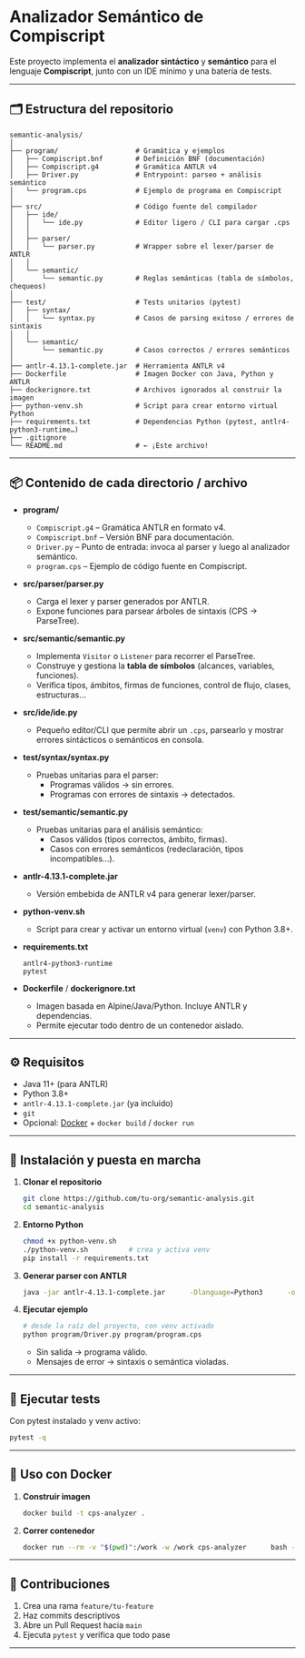 # Analizador Semántico de Compiscript

Este proyecto implementa el **analizador sintáctico** y **semántico** para el lenguaje **Compiscript**, junto con un IDE mínimo y una batería de tests.

---

## 🗂 Estructura del repositorio

```text
semantic-analysis/
│
├── program/                   # Gramática y ejemplos
│   ├── Compiscript.bnf        # Definición BNF (documentación)
│   ├── Compiscript.g4         # Gramática ANTLR v4
│   ├── Driver.py              # Entrypoint: parseo + análisis semántico
│   └── program.cps            # Ejemplo de programa en Compiscript
│
├── src/                       # Código fuente del compilador
│   ├── ide/
│   │   └── ide.py             # Editor ligero / CLI para cargar .cps
│   │
│   ├── parser/
│   │   └── parser.py          # Wrapper sobre el lexer/parser de ANTLR
│   │
│   └── semantic/
│       └── semantic.py        # Reglas semánticas (tabla de símbolos, chequeos)
│
├── test/                      # Tests unitarios (pytest)
│   ├── syntax/
│   │   └── syntax.py          # Casos de parsing exitoso / errores de sintaxis
│   │
│   └── semantic/
│       └── semantic.py        # Casos correctos / errores semánticos
│
├── antlr-4.13.1-complete.jar  # Herramienta ANTLR v4
├── Dockerfile                 # Imagen Docker con Java, Python y ANTLR
├── dockerignore.txt           # Archivos ignorados al construir la imagen
├── python-venv.sh             # Script para crear entorno virtual Python
├── requirements.txt           # Dependencias Python (pytest, antlr4-python3-runtime…)
├── .gitignore
└── README.md                  # ← ¡Este archivo!
```

---

## 📦 Contenido de cada directorio / archivo

- **program/**  
  - `Compiscript.g4` – Gramática ANTLR en formato v4.  
  - `Compiscript.bnf` – Versión BNF para documentación.  
  - `Driver.py` – Punto de entrada: invoca al parser y luego al analizador semántico.  
  - `program.cps` – Ejemplo de código fuente en Compiscript.

- **src/parser/parser.py**  
  - Carga el lexer y parser generados por ANTLR.  
  - Expone funciones para parsear árboles de sintaxis (CPS → ParseTree).

- **src/semantic/semantic.py**  
  - Implementa `Visitor` o `Listener` para recorrer el ParseTree.  
  - Construye y gestiona la **tabla de símbolos** (alcances, variables, funciones).  
  - Verifica tipos, ámbitos, firmas de funciones, control de flujo, clases, estructuras…

- **src/ide/ide.py**  
  - Pequeño editor/CLI que permite abrir un `.cps`, parsearlo y mostrar errores sintácticos o semánticos en consola.

- **test/syntax/syntax.py**  
  - Pruebas unitarias para el parser:  
    - Programas válidos → sin errores.  
    - Programas con errores de sintaxis → detectados.

- **test/semantic/semantic.py**  
  - Pruebas unitarias para el análisis semántico:  
    - Casos válidos (tipos correctos, ámbito, firmas).  
    - Casos con errores semánticos (redeclaración, tipos incompatibles…).

- **antlr-4.13.1-complete.jar**  
  - Versión embebida de ANTLR v4 para generar lexer/parser.

- **python-venv.sh**  
  - Script para crear y activar un entorno virtual (`venv`) con Python 3.8+.

- **requirements.txt**  
  ```text
  antlr4-python3-runtime
  pytest
  ```

- **Dockerfile** / **dockerignore.txt**  
  - Imagen basada en Alpine/Java/Python. Incluye ANTLR y dependencias.  
  - Permite ejecutar todo dentro de un contenedor aislado.

---

## ⚙️ Requisitos

- Java 11+ (para ANTLR)  
- Python 3.8+  
- `antlr-4.13.1-complete.jar` (ya incluido)  
- `git`  
- Opcional: [Docker](https://www.docker.com/) + `docker build` / `docker run`  

---

## 🚀 Instalación y puesta en marcha

1. **Clonar el repositorio**  
   ```bash
   git clone https://github.com/tu-org/semantic-analysis.git
   cd semantic-analysis
   ```

2. **Entorno Python**  
   ```bash
   chmod +x python-venv.sh
   ./python-venv.sh          # crea y activa venv
   pip install -r requirements.txt
   ```

3. **Generar parser con ANTLR**  
   ```bash
   java -jar antlr-4.13.1-complete.jar      -Dlanguage=Python3      -o src/parser/program      program/Compiscript.g4
   ```

4. **Ejecutar ejemplo**  
   ```bash
   # desde la raíz del proyecto, con venv activado
   python program/Driver.py program/program.cps
   ```
   - Sin salida → programa válido.  
   - Mensajes de error → sintaxis o semántica violadas.

---

## 🔧 Ejecutar tests

Con pytest instalado y venv activo:
```bash
pytest -q
```

---

## 🐳 Uso con Docker

1. **Construir imagen**  
   ```bash
   docker build -t cps-analyzer .
   ```
2. **Correr contenedor**  
   ```bash
   docker run --rm -v "$(pwd)":/work -w /work cps-analyzer      bash -c "antlr-4 program/Compiscript.g4 && python program/Driver.py program/program.cps"
   ```

---

## 🙌 Contribuciones

1. Crea una rama `feature/tu-feature`  
2. Haz commits descriptivos  
3. Abre un Pull Request hacia `main`  
4. Ejecuta `pytest` y verifica que todo pase

---